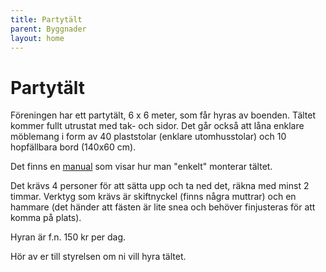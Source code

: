 ```yaml
---
title: Partytält
parent: Byggnader
layout: home
---
```


# Partytält

Föreningen har ett partytält, 6 x 6 meter, som får hyras av boenden. Tältet kommer fullt utrustat med tak- och sidor. Det går också att låna enklare möblemang i form av 40 plaststolar (enklare utomhusstolar) och 10 hopfällbara bord (140x60 cm).

Det finns en [manual](assets/manual-partytalt.pdf) som visar hur man "enkelt" monterar tältet.

Det krävs 4 personer för att sätta upp och ta ned det, räkna med minst 2 timmar. Verktyg som krävs är skiftnyckel (finns några muttrar) och en hammare (det händer att fästen är lite snea och behöver finjusteras för att komma på plats).

Hyran är f.n. 150 kr per dag.

Hör av er till styrelsen om ni vill hyra tältet.
